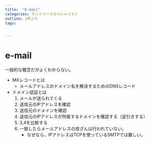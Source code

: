 ```yaml
---
title:  "E-mail"
categories: ネットワークスペシャリスト
outline: 1年ぶり
tags:


---
```



# e-mail

一般的な概念だがよくわからない。

- MXレコードとは
  - メールアドレスのドメイン名を解決するためのDNSレコード
- ドメイン認証とは
  1. メールが送られてくる
  2. 送信元のIPアドレスを確認
  3. 送信元のドメインを確認
  4. 送信元のIPアドレスが所属するドメインを確認する（逆引きする）
  5. 3,4を比較する
  6. 一致したらメールアドレスの改ざんは行われていない。
     - なぜなら、IPアドレスはTCPを使っているSMTPでは難しい。
